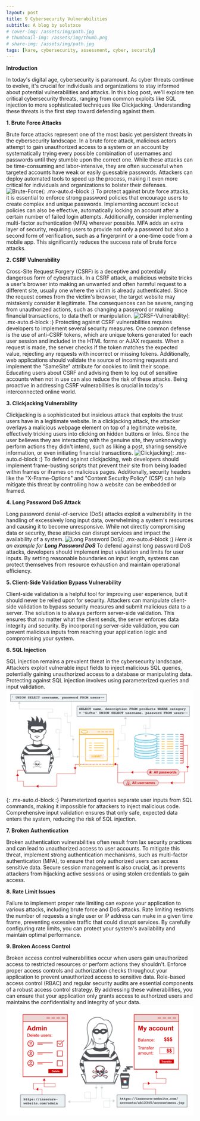 ```yaml
---
layout: post
title: 9 Cybersecurity Vulnerabilities
subtitle: A blog by solstxce
# cover-img: /assets/img/path.jpg
# thumbnail-img: /assets/img/thumb.png
# share-img: /assets/img/path.jpg
tags: [kare, cybersecurity, assessment, cyber, security]
---
```


**Introduction**

In today's digital age, cybersecurity is paramount. As cyber threats continue to evolve, it's crucial for individuals and organizations to stay informed about potential vulnerabilities and attacks. In this blog post, we'll explore ten critical cybersecurity threats, ranging from common exploits like SQL injection to more sophisticated techniques like Clickjacking. Understanding these threats is the first step toward defending against them.

**1. Brute Force Attacks**

Brute force attacks represent one of the most basic yet persistent threats in the cybersecurity landscape. In a brute force attack, malicious actors attempt to gain unauthorized access to a system or an account by systematically trying every possible combination of usernames and passwords until they stumble upon the correct one. While these attacks can be time-consuming and labor-intensive, they are often successful when targeted accounts have weak or easily guessable passwords. Attackers can deploy automated tools to speed up the process, making it even more critical for individuals and organizations to bolster their defenses. 
![Brute-Force](https://www.manageengine.com/log-management/images/cyber-security-attackswhat-is-brute-force-attack.png){: .mx-auto.d-block :}
To protect against brute force attacks, it is essential to enforce strong password policies that encourage users to create complex and unique passwords. Implementing account lockout policies can also be effective, automatically locking an account after a certain number of failed login attempts. Additionally, consider implementing multi-factor authentication (MFA) wherever possible. MFA adds an extra layer of security, requiring users to provide not only a password but also a second form of verification, such as a fingerprint or a one-time code from a mobile app. This significantly reduces the success rate of brute force attacks.

**2. CSRF Vulnerability**

Cross-Site Request Forgery (CSRF) is a deceptive and potentially dangerous form of cyberattack. In a CSRF attack, a malicious website tricks a user's browser into making an unwanted and often harmful request to a different site, usually one where the victim is already authenticated. Since the request comes from the victim's browser, the target website may mistakenly consider it legitimate. The consequences can be severe, ranging from unauthorized actions, such as changing a password or making financial transactions, to data theft or manipulation. 
![CRSF-Vulnerability](https://www.imperva.com/learn/wp-content/uploads/sites/13/2019/01/csrf-cross-site-request-forgery.png){: .mx-auto.d-block :}
Protecting against CSRF vulnerabilities requires developers to implement several security measures. One common defense is the use of anti-CSRF tokens, which are unique tokens generated for each user session and included in the HTML forms or AJAX requests. When a request is made, the server checks if the token matches the expected value, rejecting any requests with incorrect or missing tokens. Additionally, web applications should validate the source of incoming requests and implement the "SameSite" attribute for cookies to limit their scope. Educating users about CSRF and advising them to log out of sensitive accounts when not in use can also reduce the risk of these attacks. Being proactive in addressing CSRF vulnerabilities is crucial in today's interconnected online world.

**3. Clickjacking Vulnerability**

Clickjacking is a sophisticated but insidious attack that exploits the trust users have in a legitimate website. In a clickjacking attack, the attacker overlays a malicious webpage element on top of a legitimate website, effectively tricking users into clicking on hidden buttons or links. Since the user believes they are interacting with the genuine site, they unknowingly perform actions they didn't intend, such as liking a post, sharing sensitive information, or even initiating financial transactions. 
![Clickjacking](https://www.imperva.com/learn/wp-content/uploads/sites/13/2019/01/Clickjacking.png.webp){: .mx-auto.d-block :}
To defend against clickjacking, web developers should implement frame-busting scripts that prevent their site from being loaded within frames or iframes on malicious pages. Additionally, security headers like the "X-Frame-Options" and "Content Security Policy" (CSP) can help mitigate this threat by controlling how a website can be embedded or framed.

**4. Long Password DoS Attack**

Long password denial-of-service (DoS) attacks exploit a vulnerability in the handling of excessively long input data, overwhelming a system's resources and causing it to become unresponsive. While not directly compromising data or security, these attacks can disrupt services and impact the availability of a system.
 ![Long Password DoS](https://miro.medium.com/v2/resize:fit:720/format:webp/1*1mm2okEhZ3NYN7kIaXI0-g.png){: .mx-auto.d-block :}
 _Here is an example for **Long Password DoS**_
To defend against long password DoS attacks, developers should implement input validation and limits for user inputs. By setting reasonable boundaries on input length, systems can protect themselves from resource exhaustion and maintain operational efficiency.

**5. Client-Side Validation Bypass Vulnerability**

Client-side validation is a helpful tool for improving user experience, but it should never be relied upon for security. Attackers can manipulate client-side validation to bypass security measures and submit malicious data to a server. The solution is to always perform server-side validation. This ensures that no matter what the client sends, the server enforces data integrity and security. By incorporating server-side validation, you can prevent malicious inputs from reaching your application logic and compromising your system.

**6. SQL Injection**

SQL injection remains a prevalent threat in the cybersecurity landscape. Attackers exploit vulnerable input fields to inject malicious SQL queries, potentially gaining unauthorized access to a database or manipulating data. Protecting against SQL injection involves using parameterized queries and input validation. 
![SQL Injection](https://raw.githubusercontent.com/solstxce/solstxce.github.io/master/assets/img/sql-injection.jpg){: .mx-auto.d-block :}
Parameterized queries separate user inputs from SQL commands, making it impossible for attackers to inject malicious code. Comprehensive input validation ensures that only safe, expected data enters the system, reducing the risk of SQL injection.

**7. Broken Authentication**

Broken authentication vulnerabilities often result from lax security practices and can lead to unauthorized access to user accounts. To mitigate this threat, implement strong authentication mechanisms, such as multi-factor authentication (MFA), to ensure that only authorized users can access sensitive data. Secure session management is also crucial, as it prevents attackers from hijacking active sessions or using stolen credentials to gain access.

**8. Rate Limit Issues**

Failure to implement proper rate limiting can expose your application to various attacks, including brute force and DoS attacks. Rate limiting restricts the number of requests a single user or IP address can make in a given time frame, preventing excessive traffic that could disrupt services. By carefully configuring rate limits, you can protect your system's availability and maintain optimal performance.

**9. Broken Access Control**

Broken access control vulnerabilities occur when users gain unauthorized access to restricted resources or perform actions they shouldn't. Enforce proper access controls and authorization checks throughout your application to prevent unauthorized access to sensitive data. Role-based access control (RBAC) and regular security audits are essential components of a robust access control strategy. By addressing these vulnerabilities, you can ensure that your application only grants access to authorized users and maintains the confidentiality and integrity of your data.
![Broken-Access-Control](https://raw.githubusercontent.com/solstxce/solstxce.github.io/master/assets/img/access-control.jpg)




